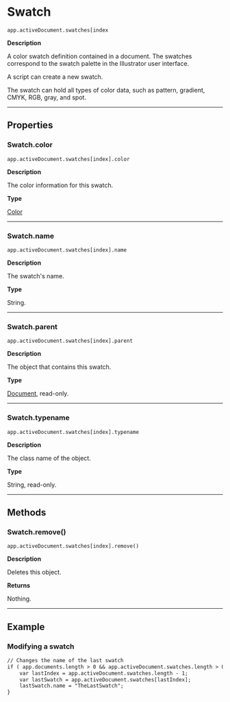 # Swatch

`app.activeDocument.swatches[index`

**Description**

A color swatch definition contained in a document. The swatches correspond to the swatch palette in the Illustrator user interface.

A script can create a new swatch.

The swatch can hold all types of color data, such as pattern, gradient, CMYK, RGB, gray, and spot.

---

## Properties

### Swatch.color

`app.activeDocument.swatches[index].color`

**Description**

The color information for this swatch.

**Type**

[Color](./Color.md)

---

### Swatch.name

`app.activeDocument.swatches[index].name`

**Description**

The swatch's name.

**Type**

String.

---

### Swatch.parent

`app.activeDocument.swatches[index].parent`

**Description**

The object that contains this swatch.

**Type**

[Document](./Document.md), read-only.

---

### Swatch.typename

`app.activeDocument.swatches[index].typename`

**Description**

The class name of the object.

**Type**

String, read-only.

---

## Methods

### Swatch.remove()

`app.activeDocument.swatches[index].remove()`

**Description**

Deletes this object.

**Returns**

Nothing.

---

## Example

### Modifying a swatch

```default
// Changes the name of the last swatch
if ( app.documents.length > 0 && app.activeDocument.swatches.length > 0 ) {
    var lastIndex = app.activeDocument.swatches.length - 1;
    var lastSwatch = app.activeDocument.swatches[lastIndex];
    lastSwatch.name = "TheLastSwatch";
}
```
